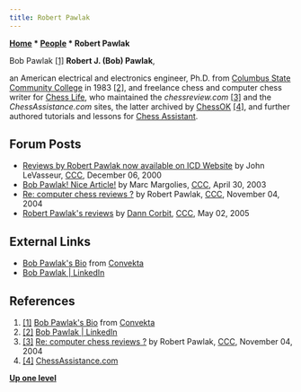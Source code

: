 ```yaml
---
title: Robert Pawlak
---
```

**[Home](Home "Home") \* [People](People "People") \* Robert Pawlak**



 [](http://chessok.com/files/bobpawlak/AuthorBios/BobPawlak.html) Bob Pawlak <a id="cite-note-1" href="#cite-ref-1">[1]</a> 
**Robert J. (Bob) Pawlak**,  

an American electrical and electronics engineer, Ph.D. from [Columbus State Community College](https://en.wikipedia.org/wiki/Columbus_State_Community_College) in 1983 <a id="cite-note-2" href="#cite-ref-2">[2]</a>, and freelance chess and computer chess writer for [Chess Life](https://en.wikipedia.org/wiki/Chess_Life), who maintained the *chessreview.com* <a id="cite-note-3" href="#cite-ref-3">[3]</a> and the *ChessAssistance.com* sites, the latter archived by [ChessOK](ChessOK "ChessOK") <a id="cite-note-4" href="#cite-ref-4">[4]</a>, and further authored tutorials and lessons for [Chess Assistant](Chess_Assistant "Chess Assistant"). 



## Forum Posts


* [Reviews by Robert Pawlak now available on ICD Website](https://www.stmintz.com/ccc/index.php?id=143353) by John LeVasseur, [CCC](CCC "CCC"), December 06, 2000
* [Bob Pawlak! Nice Article!](https://www.stmintz.com/ccc/index.php?id=295052) by Marc Margolies, [CCC](CCC "CCC"), April 30, 2003
* [Re: computer chess reviews ?](https://www.stmintz.com/ccc/index.php?id=394492) by Robert Pawlak, [CCC](CCC "CCC"), November 04, 2004
* [Robert Pawlak's reviews](https://www.stmintz.com/ccc/index.php?id=423947) by [Dann Corbit](Dann_Corbit "Dann Corbit"), [CCC](CCC "CCC"), May 02, 2005


## External Links


* [Bob Pawlak's Bio](http://chessok.com/files/bobpawlak/AuthorBios/BobPawlak.html) from [Convekta](ChessOK "ChessOK")
* [Bob Pawlak | LinkedIn](https://www.linkedin.com/in/bob-pawlak-32546b97)


## References


1. <a id="cite-ref-1" href="#cite-note-1">[1]</a> [Bob Pawlak's Bio](http://chessok.com/files/bobpawlak/AuthorBios/BobPawlak.html) from [Convekta](ChessOK "ChessOK")
2. <a id="cite-ref-2" href="#cite-note-2">[2]</a> [Bob Pawlak | LinkedIn](https://www.linkedin.com/in/bob-pawlak-32546b97)
3. <a id="cite-ref-3" href="#cite-note-3">[3]</a> [Re: computer chess reviews ?](https://www.stmintz.com/ccc/index.php?id=394492) by Robert Pawlak, [CCC](CCC "CCC"), November 04, 2004
4. <a id="cite-ref-4" href="#cite-note-4">[4]</a> [ChessAssistance.com](http://chessok.com/files/bobpawlak/index.html)

**[Up one level](People "People")**







 
